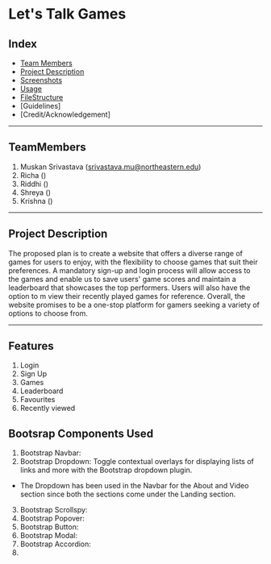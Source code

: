 # Let's Talk Games


## Index

- [Team Members](#TeamMembers)
- [Project Description](#ProjectDescription)
- [Screenshots](#Screenshots)
- [Usage](#usage)
- [FileStructure](#file-structure)
- [Guidelines]
- [Credit/Acknowledgement]
-----------------------------------------------------------------------------------------------------------------

## TeamMembers

1. Muskan Srivastava    (srivastava.mu@northeastern.edu)
2. Richa    ()
3. Riddhi     ()
4. Shreya ()
5. Krishna ()

-----------------------------------------------------------------------------------------------------------------

## Project Description

The proposed plan is to create a website that offers a diverse range of games for users to enjoy, with the flexibility to choose games that suit their preferences. A mandatory sign-up and login process will allow access to the games and enable us to save users' game scores and maintain a leaderboard that showcases the top performers. Users will also have the option to m view their recently played games for reference. Overall, the website promises to be a one-stop platform for gamers seeking a variety of options to choose from.

-----------------------------------------------------------------------------------------------------------------

## Features

1. Login
2. Sign Up
3. Games
4. Leaderboard
5. Favourites
6. Recently viewed

## Bootsrap Components Used

1. Bootstrap Navbar: 
2. Bootstrap Dropdown: Toggle contextual overlays for displaying lists of links and more with the Bootstrap dropdown plugin.
- The Dropdown has been used in the Navbar for the About and Video section since both the sections come under the Landing section.
3. Bootstrap Scrollspy:
4. Bootstrap Popover:
5. Bootstrap Button:
6. Bootstrap Modal:
7. Bootstrap Accordion:
6. 